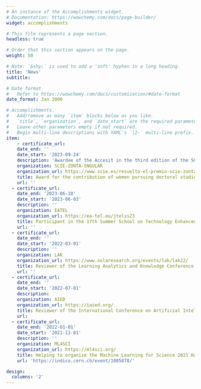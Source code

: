 ```yaml
---
# An instance of the Accomplishments widget.
# Documentation: https://wowchemy.com/docs/page-builder/
widget: accomplishments

# This file represents a page section.
headless: true

# Order that this section appears on the page.
weight: 50

# Note: `&shy;` is used to add a 'soft' hyphen in a long heading.
title: 'News'
subtitle:

# Date format
#   Refer to https://wowchemy.com/docs/customization/#date-format
date_format: Jan 2006

# Accomplishments.
#   Add/remove as many `item` blocks below as you like.
#   `title`, `organization`, and `date_start` are the required parameters.
#   Leave other parameters empty if not required.
#   Begin multi-line descriptions with YAML's `|2-` multi-line prefix.
item:
    - certificate_url:
    date_end: ''
    date_start: '2023-09-24'
    description: 'Awardee of the Accesit in the third edition of the SCIE-ZONTA-SNGULAR awards. The main objective of this award is to recognize the outstanding contributions of women who are currently pursuing a doctoral program in computer science. In addition, it seeks to encourage their start in a research career and create references for new generations, thus contributing to reducing the gender gap in the field of computing in Spain.'
    organization: SCIE-ZONTA-SNGULAR
    organization_url: https://www.scie.es/resuelto-el-premio-scie-zonta-sngular-2023/
    title: Award for the contribution of women pursuing doctoral studies in the area of computer science in Spain
    url: ''
  - certificate_url:
    date_end: '2023-06-10'
    date_start: '2023-06-03'
    description: ''
    organization: EATEL
    organization_url: https://ea-tel.eu/jtelss23
    title: Participant in the 17th Summer School on Technology Enhanced Learning
    url: ''
  - certificate_url:
    date_end: ''
    date_start: '2022-03-01'
    description: ''
    organization: LAK
    organization_url: https://www.solaresearch.org/events/lak/lak22/
    title: Reviewer of the Learning Analytics and Knowledge Conference
    url: ''
  - certificate_url: 
    date_end: ''
    date_start: '2022-07-01'
    description: 
    organization: AIED
    organization_url: https://iaied.org/
    title: Reviewer of the International Conference on Artificial Intelligence in Education
    url: 
  - certificate_url: 
    date_end: '2022-01-01'
    date_start: '2021-11-01'
    description: ''
    organization: ML4SCI
    organization_url: https://ml4sci.org/
    title: Helping to organize the Machine Learning for Science 2021 Hackathon
    url: 'https://indico.cern.ch/event/1085878/'

design:
  columns: '2'
---
```

